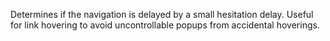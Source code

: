 ﻿Determines if the navigation is delayed by a small hesitation delay. Useful for link hovering to avoid uncontrollable popups from accidental hoverings.